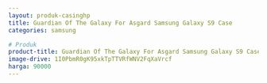 ```yaml
---
layout: produk-casinghp
title: Guardian Of The Galaxy For Asgard Samsung Galaxy S9 Case
categories: samsung

# Produk
product-title: Guardian Of The Galaxy For Asgard Samsung Galaxy S9 Case
image-drive: 1I0PbmR0gK95xkTpTTVRfWNV2FqXaVrcf
harga: 90000
---
```

